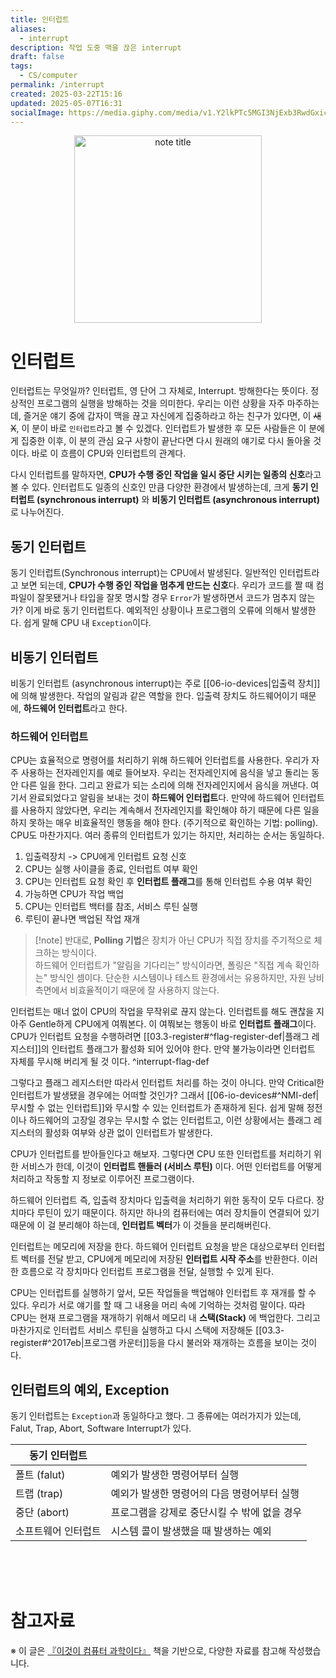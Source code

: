 ```yaml
---
title: 인터럽트
aliases:
  - interrupt
description: 작업 도중 맥을 끊은 interrupt
draft: false
tags:
  - CS/computer
permalink: /interrupt
created: 2025-03-22T15:16
updated: 2025-05-07T16:31
socialImage: https://media.giphy.com/media/v1.Y2lkPTc5MGI3NjExb3RwdGxicXdyZ3FzZmdhaHB6ZTI5a2xsb3hveWV5aWZ5enFtaGc5ZCZlcD12MV9naWZzX3NlYXJjaCZjdD1n/P8FDI9Izj0ALcDqBdo/giphy.gif
---
```

<p align="center">
  <img src="https://media.giphy.com/media/v1.Y2lkPTc5MGI3NjExb3RwdGxicXdyZ3FzZmdhaHB6ZTI5a2xsb3hveWV5aWZ5enFtaGc5ZCZlcD12MV9naWZzX3NlYXJjaCZjdD1n/P8FDI9Izj0ALcDqBdo/giphy.gif" alt="note title" width="300">
</p>

# 인터럽트

인터럽트는 무엇일까? 인터럽트, 영 단어 그 자체로, Interrupt. 방해한다는 뜻이다. 정상적인 프로그램의 실행을 방해하는 것을 의미한다. 우리는 이런 상황을 자주 마주하는데, 즐거운 얘기 중에 갑자이 맥을 끊고 자신에게 집중하라고 하는 친구가 있다면, 이 ~~새X~~, 이 분이 바로 `인터럽트`라고 볼 수 있겠다. 인터럽트가 발생한 후 모든 사람들은 이 분에게 집중한 이후, 이 분의 관심 요구 사항이 끝난다면 다시 원래의 얘기로 다시 돌아올 것이다. 바로 이 흐름이 CPU와 인터럽트의 관계다.

다시 인터럽트를 말하자면, **CPU가 수행 중인 작업을 일시 중단 시키는 일종의 신호**라고 볼 수 있다. 인터럽트도 일종의 신호인 만큼 다양한 환경에서 발생하는데, 크게 **동기 인터럽트 (synchronous interrupt)** 와 **비동기 인터럽트 (asynchronous interrupt)** 로 나누어진다.

## 동기 인터럽트

동기 인터럽트(Synchronous interrupt)는 CPU에서 발생된다. 일반적인 인터럽트라고 보면 되는데, **CPU가 수행 중인 작업을 멈추게 만드는 신호**다. 우리가 코드를 짤 때 컴파일이 잘못됐거나 타입을 잘못 명시할 경우 `Error`가 발생하면서 코드가 멈추지 않는가? 이게 바로 동기 인터럽트다. 예외적인 상황이나 프로그램의 오류에 의해서 발생한다. 쉽게 말해 CPU 내 `Exception`이다.

## 비동기 인터럽트

비동기 인터럽트 (asynchronous interrupt)는 주로 [[06-io-devices|입출력 장치]]에 의해 발생한다. 작업의 알림과 같은 역할을 한다. 입출력 장치도 하드웨어이기 때문에, **하드웨어 인터럽트**라고 한다.

### 하드웨어 인터럽트

CPU는 효율적으로 명령어를 처리하기 위해 하드웨어 인터럽트를 사용한다. 우리가 자주 사용하는 전자레인지를 예로 들어보자. 우리는 전자레인지에 음식을 넣고 돌리는 동안 다른 일을 한다. 그리고 완료가 되는 소리에 의해 전자레인지에서 음식을 꺼낸다. 여기서 완료되었다고 알림을 보내는 것이 **하드웨어 인터럽트**다. 만약에 하드웨어 인터럽트를 사용하지 않았다면, 우리는 계속해서 전자레인지를 확인해야 하기 때문에 다른 일을 하지 못하는 매우 비효율적인 행동을 해야 한다. (주기적으로 확인하는 기법: polling). CPU도 마찬가지다. 여러 종류의 인터럽트가 있기는 하지만, 처리하는 순서는 동일하다.

1. 입출력장치 -> CPU에게 인터럽트 요청 신호
2. CPU는 실행 사이클을 종료, 인터럽트 여부 확인
3. CPU는 인터럽트 요청 확인 후 **인터럽트 플래그**를 통해 인터럽트 수용 여부 확인
4. 가능하면 CPU가 작업 백업
5. CPU는 인터럽트 백터를 참조, 서비스 루틴 실행
6. 루틴이 끝나면 백업된 작업 재개

>[!note] 반대로, **Polling 기법**은 장치가 아닌 CPU가 직접 장치를 주기적으로 체크하는 방식이다.  
> 하드웨어 인터럽트가 "알림을 기다리는" 방식이라면, 폴링은 "직접 계속 확인하는" 방식인 셈이다. 단순한 시스템이나 테스트 환경에서는 유용하지만, 자원 낭비 측면에서 비효율적이기 때문에 잘 사용하지 않는다.

인터럽트는 매너 없이 CPU의 작업을 무작위로 끊지 않는다. 인터럽트를 해도 괜찮을 지 아주 Gentle하게 CPU에게 여쭤본다. 이 여쭤보는 행동이 바로 **인터럽트 플래그**이다. CPU가 인터럽트 요청을 수행하려면 [[03.3-register#^flag-register-def|플래그 레지스터]]의 인터럽트 플래그가 활성화 되어 있어야 한다. 만약 불가능이라면 인터럽트 자체를 무시해 버리게 될 것 이다. ^interrupt-flag-def

그렇다고 플래그 레지스터만 따라서 인터럽트 처리를 하는 것이 아니다. 만약 Critical한 인터럽트가 발생됐을 경우에는 어떠할 것인가? 그래서 [[06-io-devices#^NMI-def|무시할 수 없는 인터럽트]]와 무시할 수 있는 인터럽트가 존재하게 된다. 쉽게 말해 정전이나 하드웨어의 고장일 경우는 무시할 수 없는 인터럽트고, 이런 상황에서는 플래그 레지스터의 활성화 여부와 상관 없이 인터럽트가 발생한다.

CPU가 인터럽트를 받아들인다고 해보자. 그렇다면 CPU 또한 인터럽트를 처리하기 위한 서비스가 한데, 이것이 **인터럽트 핸들러 (서비스 루틴)** 이다. 어떤 인터럽트를 어떻게 처리하고 작동할 지 정보로 이루어진 프로그램이다. 

하드웨어 인터럽트 즉, 입출력 장치마다 입출력을 처리하기 위한 동작이 모두 다르다. 장치마다 루틴이 있기 때문이다. 하지만 하나의 컴퓨터에는 여러 장치들이 연결되어 있기 때문에 이 걸 분리해야 하는데, **인터럽트 벡터**가 이 것들을 분리해버린다.

인터럽트는 메모리에 저장을 한다. 하드웨어 인터럽트 요청을 받은 대상으로부터 인터럽트 벡터를 전달 받고, CPU에게 메모리에 저장된 **인터럽트 시작 주소**를 반환한다. 이러한 흐름으로 각 장치마다 인터럽트 프로그램을 전달, 실행할 수 있게 된다.

CPU는 인터럽트를 실행하기 앞서, 모든 작업들을 백업해야 인터럽트 후 재개를 할 수 있다. 우리가 서로 얘기를 할 때 그 내용을 머리 속에 기억하는 것처럼 말이다. 따라 CPU는 현재 프로그램을 재개하기 위해서 메모리 내 **스택(Stack)** 에 백업한다. 그리고 마찬가지로 인터럽트 서비스 루틴을 실행하고 다시 스택에 저장해둔 [[03.3-register#^2017eb|프로그램 카운터]]등을 다시 불러와 재개하는 흐름을 보이는 것이다.

## 인터럽트의 예외, Exception

동기 인터럽트는 `Exception`과 동일하다고 했다. 그 종류에는 여러가지가 있는데, Falut, Trap, Abort, Software Interrupt가 있다.

| 동기 인터럽트    |                           |
| ---------- | ------------------------- |
| 폴트 (falut) | 예외가 발생한 명령어부터 실행          |
| 트랩 (trap)  | 예외가 발생한 명령어의 다음 명령어부터 실행  |
| 중단 (abort) | 프로그램을 강제로 중단시킬 수 밖에 없을 경우 |
| 소프트웨어 인터럽트 | 시스템 콜이 발생했을 때 발생하는 예외     |

</br></br></br>
# 참고자료
※ 이 글은 [『이것이 컴퓨터 과학이다』](https://product.kyobobook.co.kr/detail/S000214014967) 책을 기반으로, 다양한 자료를 참고해 작성했습니다.